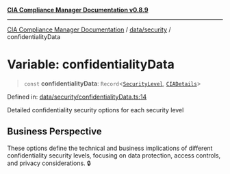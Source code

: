 [**CIA Compliance Manager Documentation v0.8.9**](../../../README.md)

***

[CIA Compliance Manager Documentation](../../../modules.md) / [data/security](../README.md) / confidentialityData

# Variable: confidentialityData

> `const` **confidentialityData**: `Record`\<[`SecurityLevel`](../../../types/cia/type-aliases/SecurityLevel.md), [`CIADetails`](../../../types/interfaces/CIADetails.md)\>

Defined in: [data/security/confidentialityData.ts:14](https://github.com/Hack23/cia-compliance-manager/blob/e1ae27dd41c4ccea8a13cdec993022242a97dce3/src/data/security/confidentialityData.ts#L14)

Detailed confidentiality security options for each security level

## Business Perspective

These options define the technical and business implications of different
confidentiality security levels, focusing on data protection, access controls,
and privacy considerations. 🔒
